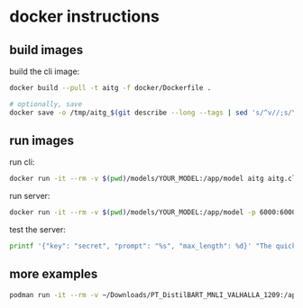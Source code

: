 
# docker instructions

## build images

build the cli image:
```sh
docker build --pull -t aitg -f docker/Dockerfile .

# optionally, save
docker save -o /tmp/aitg_$(git describe --long --tags | sed 's/^v//;s/\([^-]*-g\)/r\1/;s/-/./g')__docker.tar aitg
```

## run images

run cli:
```sh
docker run -it --rm -v $(pwd)/models/YOUR_MODEL:/app/model aitg aitg.cli
```

run server:
```sh
docker run -it --rm -v $(pwd)/models/YOUR_MODEL:/app/model -p 6000:6000 aitg aitg.srv gpt --host 0.0.0.0
```

test the server:
```sh
printf '{"key": "secret", "prompt": "%s", "max_length": %d}' "The quick brown" 16 | http GET localhost:6000/gen_gpt.json
```

## more examples

```sh
podman run -it --rm -v ~/Downloads/PT_DistilBART_MNLI_VALHALLA_1209:/app/model -p 6402:6000 docker.io/xdrie/aitg:v2.0.1 aitg.srv bart_classifier --host 0.0.0.0                                                                  
```
